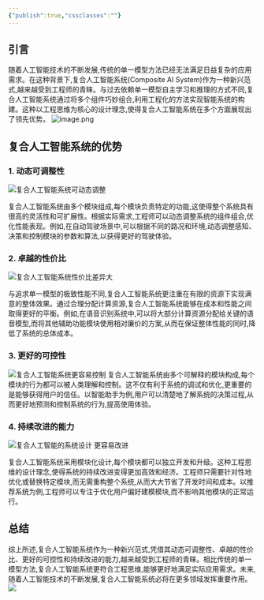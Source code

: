 ```yaml
---
{"publish":true,"cssclasses":""}
---
```


## 引言

随着人工智能技术的不断发展,传统的单一模型方法已经无法满足日益复杂的应用需求。在这种背景下,复合人工智能系统(Composite AI System)作为一种新兴范式,越来越受到工程师的青睐。与过去依赖单一模型自主学习和推理的方式不同,复合人工智能系统通过将多个组件巧妙组合,利用工程化的方法实现智能系统的构建。这种以工程思维为核心的设计理念,使得复合人工智能系统在多个方面展现出了领先优势。
![image.png](https://wifi-1308568485.cos.ap-nanjing.myqcloud.com/picture/202506161522751.png)
## 复合人工智能系统的优势

### 1. 动态可调整性

![复合人工智能系统可动态调整](https://wifi-1308568485.cos.ap-nanjing.myqcloud.com/picture/%2525E5%2525A4%25258D%2525E5%252590%252588%2525E4%2525BA%2525BA%2525E5%2525B7%2525A5%2525E6%252599%2525BA%2525E8%252583%2525BD%2525E7%2525B3%2525BB%2525E7%2525BB%25259F%2525E5%25258F%2525AF%2525E5%25258A%2525A8%2525E6%252580%252581%2525E8%2525B0%252583%2525E6%252595%2525B4.png)

复合人工智能系统由多个模块组成,每个模块负责特定的功能,这使得整个系统具有很高的灵活性和可扩展性。根据实际需求,工程师可以动态调整系统的组件组合,优化性能表现。例如,在自动驾驶场景中,可以根据不同的路况和环境,动态调整感知、决策和控制模块的参数和算法,以获得更好的驾驶体验。

### 2. 卓越的性价比

![复合人工智能系统性价比差异大](https://wifi-1308568485.cos.ap-nanjing.myqcloud.com/picture/%2525E5%2525A4%25258D%2525E5%252590%252588%2525E4%2525BA%2525BA%2525E5%2525B7%2525A5%2525E6%252599%2525BA%2525E8%252583%2525BD%2525E7%2525B3%2525BB%2525E7%2525BB%25259F%2525E6%252580%2525A7%2525E4%2525BB%2525B7%2525E6%2525AF%252594%2525E5%2525B7%2525AE%2525E5%2525BC%252582%2525E5%2525A4%2525A7.png)

与追求单一模型的极致性能不同,复合人工智能系统更注重在有限的资源下实现满意的整体效果。通过合理分配计算资源,复合人工智能系统能够在成本和性能之间取得更好的平衡。例如,在语音识别系统中,可以将大部分计算资源分配给关键的语音模型,而将其他辅助功能模块使用相对廉价的方案,从而在保证整体性能的同时,降低了系统的总体成本。

### 3. 更好的可控性
![复合人工智能系统更容易控制](https://wifi-1308568485.cos.ap-nanjing.myqcloud.com/picture/%2525E5%2525A4%25258D%2525E5%252590%252588%2525E4%2525BA%2525BA%2525E5%2525B7%2525A5%2525E6%252599%2525BA%2525E8%252583%2525BD%2525E7%2525B3%2525BB%2525E7%2525BB%25259F%2525E6%25259B%2525B4%2525E5%2525AE%2525B9%2525E6%252598%252593%2525E6%25258E%2525A7%2525E5%252588%2525B6.png)
复合人工智能系统由多个可解释的模块构成,每个模块的行为都可以被人类理解和控制。这不仅有利于系统的调试和优化,更重要的是能够获得用户的信任。以智能助手为例,用户可以清楚地了解系统的决策过程,从而更好地预测和控制系统的行为,提高使用体验。

### 4. 持续改进的能力
![复合人工智能的系统设计 更容易改进](https://wifi-1308568485.cos.ap-nanjing.myqcloud.com/picture/%2525E5%2525A4%25258D%2525E5%252590%252588%2525E4%2525BA%2525BA%2525E5%2525B7%2525A5%2525E6%252599%2525BA%2525E8%252583%2525BD%2525E7%25259A%252584%2525E7%2525B3%2525BB%2525E7%2525BB%25259F%2525E8%2525AE%2525BE%2525E8%2525AE%2525A1%252520%2525E6%25259B%2525B4%2525E5%2525AE%2525B9%2525E6%252598%252593%2525E6%252594%2525B9%2525E8%2525BF%25259B.png)

复合人工智能系统采用模块化设计,每个模块都可以独立开发和升级。这种工程思维的设计理念,使得系统的持续改进变得更加高效和经济。工程师只需要针对性地优化或替换特定模块,而无需重构整个系统,从而大大节省了开发时间和成本。以推荐系统为例,工程师可以专注于优化用户偏好建模模块,而不影响其他模块的正常运行。

## 总结

综上所述,复合人工智能系统作为一种新兴范式,凭借其动态可调整性、卓越的性价比、更好的可控性和持续改进的能力,越来越受到工程师的青睐。相比传统的单一模型方法,复合人工智能系统更符合工程思维,能够更好地满足实际应用需求。未来,随着人工智能技术的不断发展,复合人工智能系统必将在更多领域发挥重要作用。
![](https://wifi-1308568485.cos.ap-nanjing.myqcloud.com/picture/5e4b0658-67f2-4ea9-8adc-1ab52b45f9e2\_0.png)
